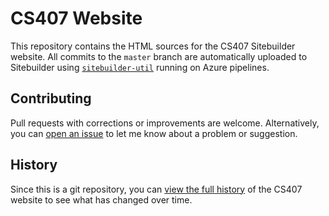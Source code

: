 # CS407 Website

This repository contains the HTML sources for the CS407 Sitebuilder website. All commits to the `master` branch are automatically uploaded to Sitebuilder using [`sitebuilder-util`](https://github.com/mbg/sitebuilder-util) running on Azure pipelines.

## Contributing 

Pull requests with corrections or improvements are welcome. Alternatively, you can [open an issue](https://github.com/dcs-cs407/website/issues/new) to let me know about a problem or suggestion.

## History

Since this is a git repository, you can [view the full history](https://github.com/dcs-cs407/website/commits/master) of the CS407 website to see what has changed over time.
